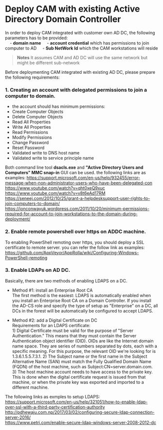 Deploy CAM with existing Active Directory Domain Controller
==========================================================

In order to deploy CAM integrated with customer own AD DC, the following parameters has to be provided:  
    &nbsp;&nbsp;&nbsp;&nbsp;- **domain name**
    &nbsp;&nbsp;&nbsp;&nbsp;- **account credential** which has permissions to join computer to AD
    &nbsp;&nbsp;&nbsp;&nbsp;- **Sub NetWork Id** which the CAM workstations will reside
> **Notes** It assumes CAM and AD DC will use the same network but might be different sub-network

Before deploymenting CAM integrated with existing AD DC, please prepare the following requirements:      
### 1.  Creating an account with delegated permissions to join a computer to domain.   
* the account should has minimum permissions:
* Create Computer Objects
* Delete Computer Objects
* Read All Properties
* Write All Properties
* Read Permissions
* Modify Permissions
* Change Password
* Reset Password
* Validated write to DNS host name
* Validated write to service principle name

Both command line tool **dsacls.exe** and **"Active Directory Users and Computers" MMC snap-in** GUI can be used.
the following links are as examples:
https://support.microsoft.com/en-us/help/932455/error-message-when-non-administrator-users-who-have-been-delegated-con
https://www.youtube.com/watch?v=qht0xeQ9xuc
https://www.youtube.com/watch?v=v8t6eAd17RM
https://seneej.com/2012/10/25/grant-a-helpdesksupport-user-rights-to-join-computers-to-domain/
https://jonconwayuk.wordpress.com/2011/10/20/minimum-permissions-required-for-account-to-join-workstations-to-the-domain-during-deployment/ 

### 2. Enable remote powershell over https on ADDC machine. 
To enabling PowerShell remoting over https, you should deploy a SSL certificate to remote server.
you can refer the follow link as examples:
https://github.com/AppVeyor/AppRolla/wiki/Configuring-Windows-PowerShell-remoting

### 3. Enable LDAPs on AD DC. 
Basically, there are two methods of enabling LDAPS on a DC.
* Method #1: install an Enterprise Root CA  
  The first method is the easiest: LDAPS is automatically enabled when you install an Enterprise Root CA on a Domain Controller. If you install the AD-CS role and specify the type of setup as "Enterprise" on a DC, all DCs in the forest will be automatically be configured to accept LDAPS. 

* Method #2: add a Digital Certificate on DC  
  Requirements for an LDAPS certificate:    
       1) Digital Certificate must be valid for the purpose of "Server Authentication." This means that they must contain the Server Authentication object identifier (OID). OIDs are like the Internet domain name space. They are series of numbers separated by dots, each with a specific meaning. For this purpose, the relevant OID we're looking for is 1.3.6.1.5.5.7.3.1. 
       2) The Subject name or the first name in the Subject Alternative Name (SAN) must match the Fully Qualified Domain Name (FQDN) of the host machine, such as Subject:CN=server.domain.com.  
      3) The host machine account needs to have access to the private key. This is done when the digital certificate request is issued from that machine, or when the private key was exported and imported to a different machine.  
    
The following links as exmples to setup LDAPS:  
https://support.microsoft.com/en-us/help/321051/how-to-enable-ldap-over-ssl-with-a-third-party-certification-authority  
http://pdhewaju.com.np/2017/03/02/configuring-secure-ldap-connection-server-2016/  
https://www.petri.com/enable-secure-ldap-windows-server-2008-2012-dc  
